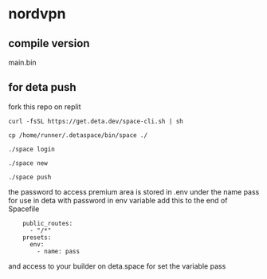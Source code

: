 # nordvpn
## compile version
main.bin
## for deta push
fork this repo on replit
```
curl -fsSL https://get.deta.dev/space-cli.sh | sh
```
```
cp /home/runner/.detaspace/bin/space ./
```
```
./space login
```
```
./space new
```
```
./space push
```
the password to access premium area is stored in .env under the name pass
for use in deta with password in env variable
add this to the end of Spacefile
```
    public_routes:
      - "/*"
    presets:
      env:
        - name: pass
```
and access to your builder on deta.space for set the variable pass
